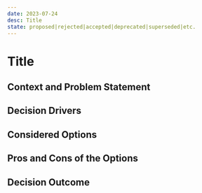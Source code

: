 ```yaml
---
date: 2023-07-24
desc: Title
state: proposed|rejected|accepted|deprecated|superseded|etc.
---
```

<!--
What is the status, such as proposed, accepted, rejected, deprecated, superseded, etc.?
-->

<!--
This is a basic ADR template from [Documenting architecture decisions - Michael Nygard](http://thinkrelevance.com/blog/2011/11/15/documenting-architecture-decisions).

It's possible to manage the ADR files with [adr-tools](https://github.com/npryce/adr-tools).
-->
# Title

## Context and Problem Statement

<!--
Describe the context and the problem that we are trying to solve.
-->

## Decision Drivers

<!--
List possible facts which may influence the decision.
-->

## Considered Options

<!--
List possible options to address the problem or issue.
-->

## Pros and Cons of the Options

<!--
List the pros and cons of each option.
-->

## Decision Outcome

<!--
What option was chosen? Why?
-->